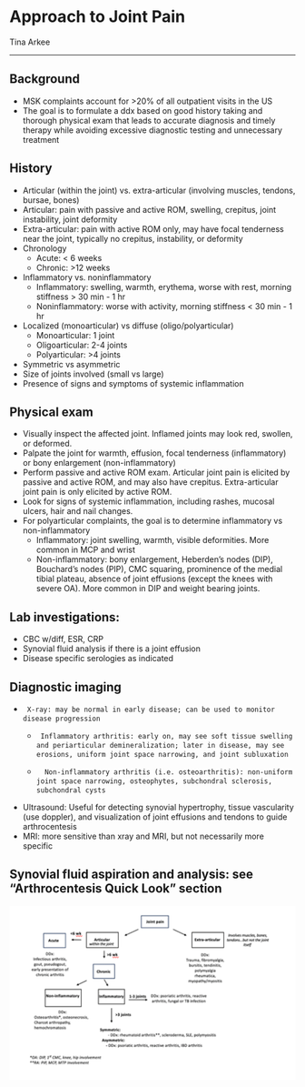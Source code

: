 # Approach to Joint Pain

Tina Arkee

---

## Background
-	MSK complaints account for >20% of all outpatient visits in the US
-	 The goal is to formulate a ddx based on good history taking and thorough physical exam that leads to accurate diagnosis and timely therapy while avoiding excessive diagnostic testing and unnecessary treatment

## History
-	Articular (within the joint) vs. extra-articular (involving muscles, tendons, bursae, bones)
   -	Articular: pain with passive and active ROM, swelling, crepitus, joint instability, joint deformity
   -	Extra-articular: pain with active ROM only, may have focal tenderness near the joint, typically no crepitus, instability, or deformity  
-	Chronology
    -	Acute: < 6 weeks
    -	Chronic: >12 weeks
-	Inflammatory vs. noninflammatory
    -	Inflammatory: swelling, warmth, erythema, worse with rest, morning stiffness > 30 min - 1 hr
    -	Noninflammatory: worse with activity, morning stiffness < 30 min - 1 hr
-	Localized (monoarticular) vs diffuse (oligo/polyarticular)
    -	Monoarticular: 1 joint
    -	Oligoarticular: 2-4 joints
    -	Polyarticular: >4 joints
-	Symmetric vs asymmetric
-	Size of joints involved (small vs large)
-	Presence of signs and symptoms of systemic inflammation

## Physical exam
-	Visually inspect the affected joint. Inflamed joints may look red, swollen, or deformed.
-	Palpate the joint for warmth, effusion, focal tenderness (inflammatory) or bony enlargement (non-inflammatory)
-	Perform passive and active ROM exam. Articular joint pain is elicited by passive and active ROM, and may also have crepitus. Extra-articular joint pain is only elicited by active ROM. 
-	Look for signs of systemic inflammation, including rashes, mucosal ulcers, hair and nail changes.
-	For polyarticular complaints, the goal is to determine inflammatory vs non-inflammatory
    -	Inflammatory: joint swelling, warmth, visible deformities. More common in MCP and wrist
    -	Non-inflammatory: bony enlargement, Heberden’s nodes (DIP), Bouchard’s nodes (PIP), CMC squaring, prominence of the medial tibial plateau, absence of joint effusions (except the knees with severe OA). More common in DIP and weight bearing joints.

## Lab investigations:
-	 CBC w/diff, ESR, CRP
-	 Synovial fluid analysis if there is a joint effusion
-	 Disease specific serologies as indicated

## Diagnostic imaging
-	   X-ray: may be normal in early disease; can be used to monitor disease progression
    -	   Inflammatory arthritis: early on, may see soft tissue swelling and periarticular demineralization; later in disease, may see erosions, uniform joint space narrowing, and joint subluxation
    -	    Non-inflammatory arthritis (i.e. osteoarthritis): non-uniform joint space narrowing, osteophytes, subchondral sclerosis, subchondral cysts
-	Ultrasound: Useful for detecting synovial hypertrophy, tissue vascularity (use doppler), and visualization of joint effusions and tendons to guide arthrocentesis
-	MRI: more sensitive than xray and MRI, but not necessarily more specific

## Synovial fluid aspiration and analysis: see “Arthrocentesis Quick Look” section

<img src='../images/joint-pain-flowchart.png' alt='Joint Pain Flowchart' width='600'>
